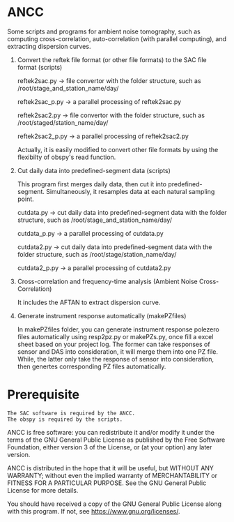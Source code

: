 # ANCC
Some scripts and programs for ambient noise tomography, such as computing cross-correlation, auto-correlation (with parallel computing), and extracting dispersion curves.

1. Convert the reftek file format (or other file formats) to the SAC file format (scripts)

    reftek2sac.py     -> file convertor with the folder structure, such as /root/stage_and_station_name/day/
    
    reftek2sac_p.py   -> a parallel processing of reftek2sac.py
    
    reftek2sac2.py    -> file convertor with the folder structure, such as /root/staged/station_name/day/
    
    reftek2sac2_p.py  -> a parallel processing of reftek2sac2.py

	Actually, it is easily modified to convert other file formats by using the flexibilty of obspy's read function.

2. Cut daily data into predefined-segment data (scripts)

   This program first merges daily data, then cut it into predefined-segment. Simultaneously, it resamples data at each natural sampling point.

    cutdata.py        -> cut daily data into predefined-segment data with the folder structure, such as /root/stage_and_station_name/day/
    
    cutdata_p.py      -> a parallel processing of cutdata.py
    
    cutdata2.py       -> cut daily data into predefined-segment data with the folder structure, such as /root/stage/station_name/day/
    
    cutdata2_p.py     -> a parallel processing of cutdata2.py

3. Cross-correlation and frequency-time analysis (Ambient Noise Cross-Correlation)

    It includes the AFTAN to extract dispersion curve.

4. Generate instrument response automatically (makePZfiles)

    In makePZfiles folder, you can generate instrument response polezero files automatically using resp2pz.py or makePZs.py, 
    once fill a excel sheet based on your project log. The former can take responses of sensor and DAS into consideration, 
    it will merge them into one PZ file. While, the latter only take the response of sensor into consideration, then genertes
    corresponding PZ files automatically.


# Prerequisite
    The SAC software is required by the ANCC.
    The obspy is required by the scripts.


ANCC is free software: you can redistribute it and/or modify
it under the terms of the GNU General Public License as published by
the Free Software Foundation, either version 3 of the License, or
(at your option) any later version.

ANCC is distributed in the hope that it will be useful,
but WITHOUT ANY WARRANTY; without even the implied warranty of
MERCHANTABILITY or FITNESS FOR A PARTICULAR PURPOSE.  See the
GNU General Public License for more details.

You should have received a copy of the GNU General Public License
along with this program.  If not, see <https://www.gnu.org/licenses/>.
